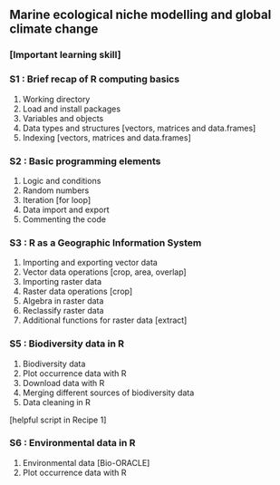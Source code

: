 ## Marine ecological niche modelling and global climate change
### [Important learning skill]

### S1 : Brief recap of R computing basics

1. Working directory <br>
2. Load and install packages <br>
3. Variables and objects <br>
4. Data types and structures [vectors, matrices and data.frames] <br>
5. Indexing [vectors, matrices and data.frames] <br>

### S2 : Basic programming elements

1. Logic and conditions <br>
2. Random numbers <br>
3. Iteration [for loop] <br>
4. Data import and export <br>
5. Commenting the code <br>

### S3 : R as a Geographic Information System

1. Importing and exporting vector data <br>
2. Vector data operations [crop, area, overlap] <br>
3. Importing raster data <br>
4. Raster data operations [crop]
5. Algebra in raster data <br>
6. Reclassify raster data <br>
7. Additional functions for raster data [extract]

### S5 : Biodiversity data in R

1. Biodiversity data <br>
2. Plot occurrence data with R <br>
3. Download data with R <br>
4. Merging different sources of biodiversity data <br>
5. Data cleaning in R

[helpful script in Recipe 1]

### S6 : Environmental data in R

1. Environmental data [Bio-ORACLE] <br>
2. Plot occurrence data with R <br>
